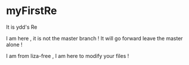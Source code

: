 myFirstRe
=========

It is ydd's  Re

I am here ,  it is not the master branch ! It will go forward leave the master alone !

I am from liza-free , I am here to modify your files !
